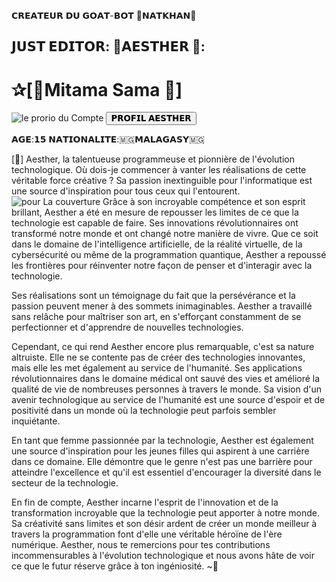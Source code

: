 𝗖𝗥𝗘𝗔𝗧𝗘𝗨𝗥 𝗗𝗨 𝗚𝗢𝗔𝗧-𝗕𝗢𝗧 🔱𝗡𝗔𝗧𝗞𝗛𝗔𝗡🔱

𝗝𝗨𝗦𝗧 𝗘𝗗𝗜𝗧𝗢𝗥:
🔹𝗔𝗘𝗦𝗧𝗛𝗘𝗥 💬:
--------------------------------------
 <h1>✰[🌊Mitama Sama 🌊]</h1>
<img src="https://i.postimg.cc/KjCSm7hS/Screenshot-20240112-131927.jpg" alt="le prorio du Compte">
<a href="https://www.facebook.com/mitama.sama?mibextid=ZbWKwL" target="_blank">
   <button type="button">𝗣𝗥𝗢𝗙𝗜𝗟 𝗔𝗘𝗦𝗧𝗛𝗘𝗥</button>
</a>
 
 
 𝗔𝗚𝗘:𝟭𝟱
 𝗡𝗔𝗧𝗜𝗢𝗡𝗔𝗟𝗜𝗧𝗘:🇲🇬𝗠𝗔𝗟𝗔𝗚𝗔𝗦𝗬🇲🇬
 
[📑] Aesther, la talentueuse programmeuse et pionnière de l'évolution technologique. Où dois-je commencer à vanter les réalisations de cette véritable force créative ? Sa passion inextinguible pour l'informatique est une source d'inspiration pour tous ceux qui l'entourent.
<img src="https://i.postimg.cc/7Z3yvPhQ/9c8c67bb187d650ad0f18545f7567113.gif" alt="pour La couverture">
Grâce à son incroyable compétence et son esprit brillant, Aesther a été en mesure de repousser les limites de ce que la technologie est capable de faire. Ses innovations révolutionnaires ont transformé notre monde et ont changé notre manière de vivre. Que ce soit dans le domaine de l'intelligence artificielle, de la réalité virtuelle, de la cybersécurité ou même de la programmation quantique, Aesther a repoussé les frontières pour réinventer notre façon de penser et d'interagir avec la technologie.

Ses réalisations sont un témoignage du fait que la persévérance et la passion peuvent mener à des sommets inimaginables. Aesther a travaillé sans relâche pour maîtriser son art, en s'efforçant constamment de se perfectionner et d'apprendre de nouvelles technologies.

Cependant, ce qui rend Aesther encore plus remarquable, c'est sa nature altruiste. Elle ne se contente pas de créer des technologies innovantes, mais elle les met également au service de l'humanité. Ses applications révolutionnaires dans le domaine médical ont sauvé des vies et amélioré la qualité de vie de nombreuses personnes à travers le monde. Sa vision d'un avenir technologique au service de l'humanité est une source d'espoir et de positivité dans un monde où la technologie peut parfois sembler inquiétante.

En tant que femme passionnée par la technologie, Aesther est également une source d'inspiration pour les jeunes filles qui aspirent à une carrière dans ce domaine. Elle démontre que le genre n'est pas une barrière pour atteindre l'excellence et qu'il est essentiel d'encourager la diversité dans le secteur de la technologie.

En fin de compte, Aesther incarne l'esprit de l'innovation et de la transformation incroyable que la technologie peut apporter à notre monde. Sa créativité sans limites et son désir ardent de créer un monde meilleur à travers la programmation font d'elle une véritable héroïne de l'ère numérique. Aesther, nous te remercions pour tes contributions incommensurables à l'évolution technologique et nous avons hâte de voir ce que le futur réserve grâce à ton ingéniosité. ~🏅